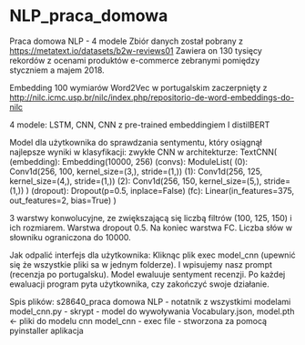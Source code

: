 # NLP_praca_domowa
Praca domowa NLP - 4 modele
Zbiór danych został pobrany z https://metatext.io/datasets/b2w-reviews01 Zawiera on 130 tysięcy rekordów z ocenami produktów e-commerce zebranymi pomiędzy styczniem a majem 2018. 

Embedding 100 wymiarów Word2Vec w portugalskim zaczerpnięty z  http://nilc.icmc.usp.br/nilc/index.php/repositorio-de-word-embeddings-do-nilc

4 modele: LSTM, CNN, CNN z pre-trained embeddingiem I distilBERT

Model dla użytkownika do sprawdzania sentymentu, który osiągnął najlepsze wyniki w klasyfikacji: zwykłe CNN w architekturze: TextCNN(
  (embedding): Embedding(10000, 256)
  (convs): ModuleList(
    (0): Conv1d(256, 100, kernel_size=(3,), stride=(1,))
    (1): Conv1d(256, 125, kernel_size=(4,), stride=(1,))
    (2): Conv1d(256, 150, kernel_size=(5,), stride=(1,))
  )
  (dropout): Dropout(p=0.5, inplace=False)
  (fc): Linear(in_features=375, out_features=2, bias=True)
)

3 warstwy konwolucyjne, ze zwiększającą się liczbą filtrów (100, 125, 150) i ich rozmiarem. Warstwa dropout 0.5. Na koniec warstwa FC. Liczba słów w słowniku ograniczona do 10000.

Jak odpalić interfejs dla użytkownika:
Kliknąc plik exec model_cnn (upewnić się że wszystkie pliki sa w jednym folderze).
I wpisujemy nasz prompt (recenzja po portugalsku). Model ewaluuje sentyment recenzji. Po każdej ewaluacji program pyta użytkownika, czy zakończyć swoje działanie.

Spis plików:
s28640_praca domowa NLP - notatnik z wszystkimi modelami
model_cnn.py - skrypt - model do wywoływania 
Vocabulary.json, model.pth <- pliki do modelu cnn
model_cnn - exec file - stworzona za pomocą pyinstaller aplikacja 

